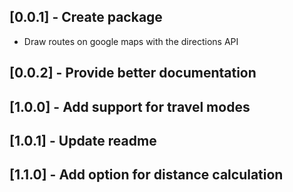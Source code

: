 ## [0.0.1] - Create package

* Draw routes on google maps with the directions API

## [0.0.2] - Provide better documentation

## [1.0.0] - Add support for travel modes

## [1.0.1] - Update readme

## [1.1.0] - Add option for distance calculation
